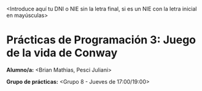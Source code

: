 <Introduce aquí tu DNI o NIE sin la letra final, si es un NIE con la letra inicial en mayúsculas>

# Prácticas de Programación 3: Juego de la vida de Conway
**Alumno/a:** <Brian Mathias, Pesci Juliani>

**Grupo de prácticas:** <Grupo 8 - Jueves de 17:00/19:00>
